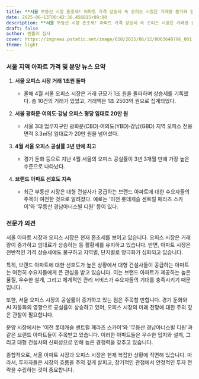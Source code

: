 ```yaml
---
title: **서울 부동산 시장 혼조세! 아파트 가격 상승세 속 오피스 시장은 거래량 증가와 임대료 상승 기록, 투자자들은 지금 주목해야 할 아파트는?**
date: 2025-06-13T00:42:36.456815+09:00
description: **서울 부동산 시장 혼조세! 아파트 가격 상승세 속 오피스 시장은 거래량 증가와 임대료 상승 기록, 투자자들은 지금 주목해야 할 아파트는?**
draft: false
author: 벤틀리 집사
cover: https://imgnews.pstatic.net/image/020/2025/06/12/0003640796_001_20250612080109262.jpg
theme: light
---
```


### 서울 지역 아파트 가격 및 분양 뉴스 요약

1. **서울 오피스 시장 거래 1조원 돌파**  
   - 올해 4월 서울 오피스 시장은 거래 규모가 1조 원을 돌파하며 상승세를 기록했다. 총 10건의 거래가 있었고, 거래액은 1조 2503억 원으로 집계되었다.

2. **서울 광화문·여의도·강남 오피스 평당 임대료 20만 원**  
   - 서울 3대 업무지구인 광화문(CBD)·여의도(YBD)·강남(GBD) 지역 오피스 전용면적 3.3㎡당 임대료가 20만 원을 넘어섰다.

3. **4월 서울 오피스 공실률 3년 만에 최고**  
   - 경기 둔화 등으로 지난 4월 서울의 오피스 공실률이 3년 3개월 만에 가장 높은 수준으로 나타났다.

4. **브랜드 아파트 선호도 지속**  
   - 최근 부동산 시장은 대형 건설사가 공급하는 브랜드 아파트에 대한 수요자들의 주목이 여전한 것으로 알려졌다. 예로는 '이천 롯데캐슬 센트럴 페라즈 스카이'와 '무등산 경남아너스빌 디원' 등이 있다.

### 전문가 의견

서울 아파트 시장과 오피스 시장은 현재 혼조세를 보이고 있습니다. 오피스 시장은 거래량이 증가하고 임대료가 상승하는 등 활황세를 유지하고 있습니다. 반면, 아파트 시장은 전반적인 가격 상승세에도 불구하고 지역별, 단지별로 양극화가 심화되고 있습니다.

특히, 브랜드 아파트에 대한 선호도가 높은 상황에서 대형 건설사들이 공급하는 아파트는 여전히 수요자들에게 큰 관심을 받고 있습니다. 이는 브랜드 아파트가 제공하는 높은 품질, 우수한 설계, 그리고 체계적인 관리 서비스가 수요자들의 기대를 충족시키기 때문입니다.

또한, 서울 오피스 시장의 공실률이 증가하고 있는 점은 주목할 만합니다. 경기 둔화와 AI 자동화의 영향으로 공실률이 상승하고 있어, 오피스 시장의 미래 전망에 대한 주의 깊은 관찰이 필요합니다.

분양 시장에서는 '이천 롯데캐슬 센트럴 페라즈 스카이'와 '무등산 경남아너스빌 디원'과 같은 브랜드 아파트들이 주목받고 있습니다. 이러한 아파트들은 우수한 입지와 설계, 그리고 대형 건설사의 신뢰성으로 인해 높은 경쟁력을 갖추고 있습니다.

종합적으로, 서울 아파트 시장과 오피스 시장은 현재 복잡한 상황에 직면해 있습니다. 따라서, 투자자들은 시장의 흐름을 주의 깊게 살피고, 장기적인 관점에서 안정적인 투자 전략을 수립하는 것이 중요합니다.